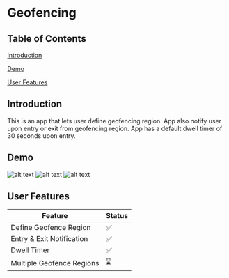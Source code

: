# Geofencing

## Table of Contents  
[Introduction](#introduction)

[Demo](#demo)

[User Features](#user-features)


## Introduction <a name="introduction"></a>
This is an app that lets user define geofencing region. App also notify user upon entry or exit from geofencing region. App has a default dwell timer of 30 seconds upon entry. 

## Demo <a name="demo"></a>
![alt text](https://github.com/abdurrehmanab92/Geofencing/blob/main/Demo/1.png?raw=true)
![alt text](https://github.com/abdurrehmanab92/Geofencing/blob/main/Demo/2.png?raw=true)
![alt text](https://github.com/abdurrehmanab92/Geofencing/blob/main/Demo/3.png?raw=true)

## User Features <a name="user-features"></a>
| Feature  | Status |
| ------------- | ------------- |
| Define Geofence Region  | ✅ |
| Entry & Exit Notification  | ✅ |
| Dwell Timer  | ✅ |
| Multiple Geofence Regions  | ⌛️ |

